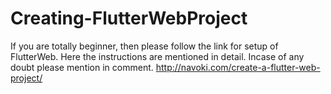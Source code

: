 # Creating-FlutterWebProject
If you are totally beginner, then please follow the link for setup of FlutterWeb. Here the instructions are mentioned in detail. Incase of any doubt please mention in comment.
http://navoki.com/create-a-flutter-web-project/
